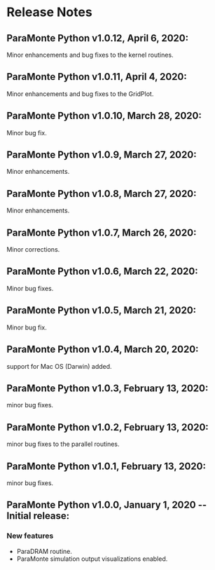 # Release Notes

## ParaMonte Python v1.0.12, April 6, 2020:

Minor enhancements and bug fixes to the kernel routines.

## ParaMonte Python v1.0.11, April 4, 2020:

Minor enhancements and bug fixes to the GridPlot.

## ParaMonte Python v1.0.10, March 28, 2020:

Minor bug fix.

## ParaMonte Python v1.0.9, March 27, 2020:

Minor enhancements.

## ParaMonte Python v1.0.8, March 27, 2020:

Minor enhancements.

## ParaMonte Python v1.0.7, March 26, 2020:

Minor corrections.

## ParaMonte Python v1.0.6, March 22, 2020:

Minor bug fixes.

## ParaMonte Python v1.0.5, March 21, 2020:

Minor bug fix.

## ParaMonte Python v1.0.4, March 20, 2020:

support for Mac OS (Darwin) added.

## ParaMonte Python v1.0.3, February 13, 2020:

minor bug fixes.

## ParaMonte Python v1.0.2, February 13, 2020:

minor bug fixes to the parallel routines.

## ParaMonte Python v1.0.1, February 13, 2020:

minor bug fixes.

## ParaMonte Python v1.0.0, January 1, 2020 -- Initial release:

### New features  

- ParaDRAM routine.  
- ParaMonte simulation output visualizations enabled.  
